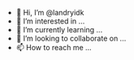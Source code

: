 - 👋 Hi, I’m @landryidk
- 👀 I’m interested in ...
- 🌱 I’m currently learning ...
- 💞️ I’m looking to collaborate on ...
- 📫 How to reach me ...

<!---
landryidk/landryidk is a ✨ special ✨ repository because its `README.md` (this file) appears on your GitHub profile.
You can click the Preview link to take a look at your changes.
--->

